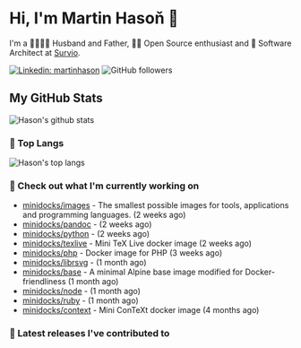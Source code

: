 # Hi, I'm Martin Hasoň 👋

I'm a 👨‍👩‍👧‍👦 Husband and Father, 🧑‍💻 Open Source enthusiast and 📐 Software Architect at [Survio](https://www.survio.com).

[![Linkedin: martinhason](https://img.shields.io/badge/-Martin%20Hasoň-blue?style=flat-square&logo=Linkedin&logoColor=white&link=https://www.linkedin.com/in/martinhason/)](https://www.linkedin.com/in/martinhason/)
![GitHub followers](https://img.shields.io/github/followers/hason?label=Follow&style=social)


## My GitHub Stats
![Hason's github stats](https://github-readme-stats.vercel.app/api?username=hason&show_icons=true&include_all_commits=true&theme=dracula&hide_border=true&hide_title=true)

### 💾 Top Langs
![Hason's top langs](https://github-readme-stats.vercel.app/api/top-langs/?username=hason&layout=compact&theme=dracula&hide_border=true&hide_title=true)

### 👷 Check out what I'm currently working on

- [minidocks/images](https://github.com/minidocks/images) - The smallest possible images for tools, applications and programming languages. (2 weeks ago)
- [minidocks/pandoc](https://github.com/minidocks/pandoc) -  (2 weeks ago)
- [minidocks/python](https://github.com/minidocks/python) -  (2 weeks ago)
- [minidocks/texlive](https://github.com/minidocks/texlive) - Mini TeX Live docker image (2 weeks ago)
- [minidocks/php](https://github.com/minidocks/php) - Docker image for PHP (3 weeks ago)
- [minidocks/librsvg](https://github.com/minidocks/librsvg) -  (1 month ago)
- [minidocks/base](https://github.com/minidocks/base) - A minimal Alpine base image modified for Docker-friendliness (1 month ago)
- [minidocks/node](https://github.com/minidocks/node) -  (1 month ago)
- [minidocks/ruby](https://github.com/minidocks/ruby) -  (1 month ago)
- [minidocks/context](https://github.com/minidocks/context) - Mini ConTeXt docker image (4 months ago)

### 🔭 Latest releases I've contributed to

